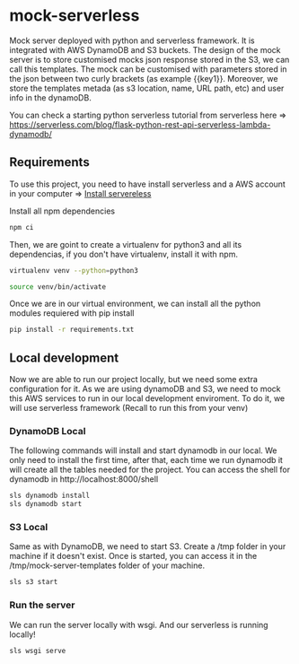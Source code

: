 # mock-serverless

Mock server deployed with python and serverless framework. It is integrated with AWS DynamoDB and S3 buckets.
The design of the mock server is to store customised mocks json response stored in the S3, we can call this templates. The mock can be customised with parameters stored in the json between two curly brackets (as example {{key1}}.
Moreover, we store the templates metada (as s3 location, name, URL path, etc) and user info in the dynamoDB.

You can check a starting python serverless tutorial from serverless here => https://serverless.com/blog/flask-python-rest-api-serverless-lambda-dynamodb/

## Requirements

To use this project, you need to have install serverless and a AWS account in your computer => [Install servereless](https://serverless.com/framework/docs/providers/aws/guide/quick-start/)

Install all npm dependencies

```bash
npm ci
```

Then, we are goint to create a virtualenv for python3 and all its dependencias, if you don't have virtualenv, install it with npm.

```bash
virtualenv venv --python=python3

source venv/bin/activate
```

Once we are in our virtual environment, we can install all the python modules requiered with pip install

```bash
pip install -r requirements.txt
```

## Local development

Now we are able to run our project locally, but we need some extra configuration for it. 
As we are using dynamoDB and S3, we need to mock this AWS services to run in our local development enviroment. To do it, we will use serverless framework (Recall to run this from your venv)

### DynamoDB Local

The following commands will install and start dynamodb in our local. We only need to install the first time, after that, each time we run dynamodb it will create all the tables needed for the project. You can access the shell for dynamodb in http://localhost:8000/shell

```bash
sls dynamodb install
sls dynamodb start
```

### S3 Local

Same as with DynamoDB, we need to start S3. Create a /tmp folder in your machine if it doesn't exist. Once is started, you can access it in the /tmp/mock-server-templates folder of your machine.

```bash
sls s3 start
```

### Run the server

We can run the server locally with wsgi. And our serverless is running locally!

```bash
sls wsgi serve
```



